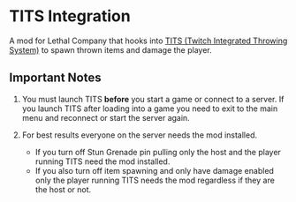 ﻿# TITS Integration
A mod for Lethal Company that hooks into [TITS (Twitch Integrated Throwing System)](https://remasuri3.itch.io/tits) to spawn thrown items and damage the player.

## Important Notes
1. You must launch TITS **before** you start a game or connect to a server. If you launch TITS after loading into a game you need to exit to the main menu and reconnect or start the server again.
   
2. For best results everyone on the server needs the mod installed.
    - If you turn off Stun Grenade pin pulling only the host and the player running TITS need the mod installed.
    - If you also turn off item spawning and only have damage enabled only the player running TITS needs the mod regardless if they are the host or not.